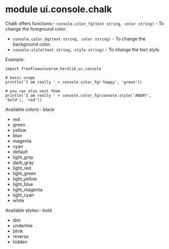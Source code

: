 # module ui.console.chalk


Chalk offers functions:- `console.color_fg(text string, color string)` - To change the foreground color.
- `console.color_bg(text string, color string)` - To change the background color.
- `console.style(text string, style string)` - To change the text style.

Example:

```vlang
import freeflowuniverse.herolib.ui.console

# basic usage
println('I am really ' + console.color_fg('happy', 'green'))

# you can also nest them
println('I am really ' + console.color_fg(console.style('ANGRY', 'bold'), 'red'))
```

Available colors:- black
- red
- green
- yellow
- blue
- magenta
- cyan
- default
- light_gray
- dark_gray
- light_red
- light_green
- light_yellow
- light_blue
- light_magenta
- light_cyan
- white

Available styles:- bold
- dim
- underline
- blink
- reverse
- hidden
